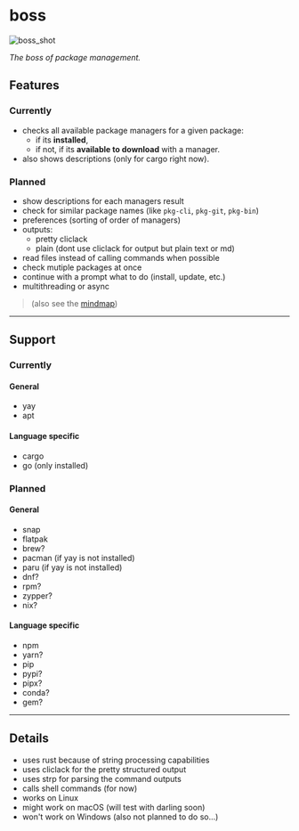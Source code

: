 # boss

![boss_shot](https://github.com/NQMVD/boss/assets/99403507/d7f5983f-d603-4e80-80e5-3bba4dd46cf5)

_The boss of package management._

## Features
### Currently
- checks all available package managers for a given package:
  - if its **installed**,
  - if not, if its **available to download** with a manager.
- also shows descriptions (only for cargo right now).

### Planned
- show descriptions for each managers result
- check for similar package names (like `pkg-cli`, `pkg-git`, `pkg-bin`)
- preferences (sorting of order of managers)
- outputs:
  - pretty cliclack
  - plain (dont use cliclack for output but plain text or md)
- read files instead of calling commands when possible
- check mutiple packages at once
- continue with a prompt what to do (install, update, etc.)
- multithreading or async

> (also see the [mindmap](todo.hmm))

---

## Support
### Currently
#### General
- yay
- apt

#### Language specific
- cargo
- go (only installed)

### Planned
#### General
- snap
- flatpak
- brew?
- pacman (if yay is not installed)
- paru (if yay is not installed)
- dnf?
- rpm?
- zypper?
- nix?

#### Language specific
- npm
- yarn?
- pip
- pypi?
- pipx?
- conda?
- gem?

---

## Details
- uses rust because of string processing capabilities
- uses cliclack for the pretty structured output
- uses strp for parsing the command outputs
- calls shell commands (for now)
- works on Linux
- might work on macOS (will test with darling soon)
- won't work on Windows (also not planned to do so...)
